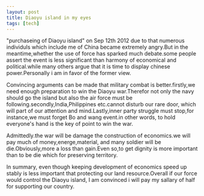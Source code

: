 ```yaml
---
layout: post
title: Diaoyu island in my eyes 
tags: [tech]
---
```


"purchaseing of Diaoyu island" on Sep 12th 2012 due to that numerous individuls which include me of China became extremely angry.But in the meantime,whether the use of force has sparked much debate.some people assert the event is less significant than harmony of economical and political.while many others argue that it is time to display chinese power.Personally i am in favor of the former view. 

Convincing arguments can be made that military combat is better.firstly,we need enough preparation to win the Diaoyu war.Therefor not only the navy should go the island but also the air force must be following.secondly,India,Philippines etc.cannot disturb our rare door, which will part of our attention and mind.Lastly,inner party struggle must stop,for instance,we must forget Bo and wang event.in other words, to hold everyone's hand is the key of point to win the war.

Admittedly.the war will be damage the construction of economics.we will pay much of money,energe,material, and many soldier will be die.Obviously,more a loss than gain.Even so,to get dignity is more important than to be die which for preserving territory.

In summary, even though keeping development of economics speed up stably is less important that protecting our land resource.Overall if our force would control the Diaoyu island, I am convinced i will pay my sallary of half for supporting our country.
